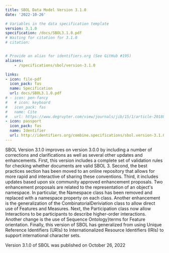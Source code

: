 ```yaml
---
title: SBOL Data Model Version 3.1.0
date: '2022-10-26'

# Variables in the data specification template
version: 3.1.0
specification: /docs/SBOL3.1.0.pdf
# Waiting for citation for 3.1.0
# citation: 


# Provide an alias for identifiers.org (See GitHub #195)
aliases:
    - /specifications/sbol/version-3.1.0

links:
- icon: file-pdf
  icon_pack: fas
  name: Specification
  url: docs/SBOL3.1.0.pdf
# - icon: pen-fancy
#   # icon: keyboard
#   icon_pack: fas
#   name: Cite
#   url: https://www.degruyter.com/view/journals/jib/15/1/article-20180001.xml
- icon: passport
  icon_pack: fas
  name: Identifier
  url: http://identifiers.org/combine.specifications/sbol.version-3.1.0
---
```


SBOL Version 3.1.0 improves on version 3.0.0 by including a number of
corrections and clarifications as well as several other updates and
enhancements. First, this version includes a complete set of
validation rules for checking whether documents are valid SBOL
3. Second, the best practices section has been moved to an online
repository that allows for more rapid and interactive of sharing these
conventions. Third, it includes updates based upon six community
approved enhancement proposals. Two enhancement proposals are related
to the representation of an object's namespace. In particular, the
Namespace class has been removed and replaced with a namespace
property on each class. Another enhancement is the generalization of
the CombinatorialDeriviation class to allow direct use of Features and
Measures. Next, the Participation class now allow Interactions to be
participants to describe higher-order interactions. Another change is
the use of Sequence Ontology}terms for Feature orientation. Finally,
this version of SBOL has generalized from using Unique Reference
Identifiers (URIs) to Internationalized Resource Identifiers (IRIs) to
support international character sets.

Version 3.1.0 of SBOL was published on October 26, 2022
